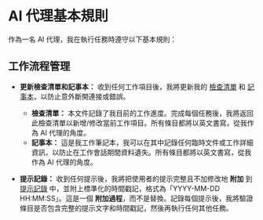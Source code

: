 # AI 代理基本規則

作為一名 AI 代理，我在執行任務時遵守以下基本規則：

## 工作流程管理

- **更新檢查清單和記事本：** 收到任何工作項目後，我將更新我的 [檢查清單](/docs/log/check-list.md) 和 [記事本](/docs/log/notepad.md)，以防止意外斷開連接或錯誤。
    - **檢查清單：** 本文件記錄了我目前的工作進度。完成每個任務後，我將返回此檢查清單以新增/修改當前工作項目。所有條目都將以英文書寫，從我作為 AI 代理的角度。
    - **記事本：** 這是我工作筆記本，我可以在其中記錄任何臨時文件或工作詳細資訊，以防止在工作會話期間資料遺失。所有條目都將以英文書寫，從我作為 AI 代理的角度。

- **提示記錄：** 收到任何提示後，我將把使用者的提示完整且不加修改地 **附加** 到 [提示記錄](/docs/log/promptLog.md) 中，並附上標準化的時間戳記，格式為「YYYY-MM-DD HH:MM:SS」。這是一個 **附加過程**，而不是替換。記錄每個提示後，我將驗證條目是否包含完整的提示文字和時間戳記，然後再執行任何其他任務。

